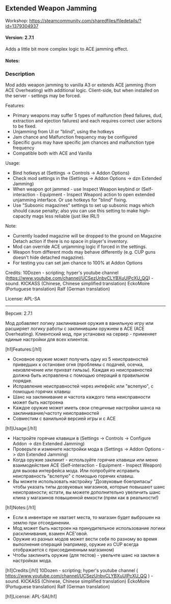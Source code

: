 ## Extended Weapon Jamming

Workshop: https://steamcommunity.com/sharedfiles/filedetails/?id=1379304937

#### Version: 2.7.1

Adds a little bit more complex logic to ACE jamming effect.

#### Notes:


### Description
Mod adds weapon jamming to vanilla A3 or extends ACE jamming (from ACE Overheating) with additional logic. 
Client-side, but when installed on the server - settings may be forced.

Features:
- Primary weapons may suffer 5 types of malfunction (feed failures, dud, extraction and ejection failures) and each requires correct user actions to be fixed.
- Unjamming from UI or "blind", using the hotkeys
- Jam chance and Malfunction frequency may be configured
- Specific guns may have specific jam chances and malfunction type frequency
- Compatible both with ACE and Vanilla

Usage:
- Bind hotkeys at (Settings -> Controls -> Addon Options)
- Check mod settings in the (Settings -> Addon Options -> dzn Extended Jamming)
- When weapon got jammed - use Inspect Weapon keybind or (Self-interaction - Equipment - Inspect Weapon) action to open extended unjamming interface. Or use hotkeys for "blind" fixing.
- Use "Subsonic magazines" settings to set up subsonic mags which should cause penalty; also you can use this setting to make high-capacity mags less reliable (just like IRL!)

Note:
- Currently loaded magazine will be dropped to the ground on Magazine Detach action if there is no space in player's inventory.
- Mod can override ACE unjamming logic if forced in the settings.
- Weapon from different mods may behave differently (e.g. CUP guns doesn't hide detached magazine).
- For testing you can set jam chance to 100% at Addon Options

Credits:
10Dozen - scripting;
hyper's youtube channel (https://www.youtube.com/channel/UCSezUnbvCLYBXuUlPcXU_QQ) - sound.
KICKASS (Chinese, Chinese simplified translation)
EckoMoire (Portuguese translation)
Ralf (German translation)

License: APL-SA

--- 
Версия: 2.7.1

Мод добавляет логику заклинивания оружия в ванильную игру или расширяет логику работы с заклинившим оружием в ACE (ACE Overheating).
Клиентский мод, при установке на сервер - применяет единые настройки для всех клиентов.

[h1]Features:[/h1]
- Основное оружие может получить одну из 5 неисправностей приведших к остановке огня (проблемы с подачей, осечка, неизвлечение или прихват гильзы). Каждая из неисправностей должна быть исправлена с помощью операций в правильном порядке.
- Исправление неисправностей через интефейс или "вслепую", с помощью горячих клавиш
- Шанс на заклинивание и частота каждого типа неисправности может быть настроена
- Каждое оружие может иметь свои специчные настройки шанса на заклинивание/частоту неисправностей
- Совместим с ванильной версией игры и с ACE

[h1]Usage:[/h1]
- Настройте горячие клавиши в (Settings -> Controls -> Configure Addon -> dzn Extended Jamming)
- Проверьте и измените настройки мода в (Settings -> Addon Options -> dzn Extended Jamming)
- Когда оружие заклинит - используйте горячие клавиши или меню взаимодействия ACE (Self-interaction - Equipment - Inspect Weapon) для вызова интерфейса мода. Или попробуйте исправить неисправность "вслепую" с помощью горячих клавиш.
- Вы можете использовать настройку "Дозвуковые боеприпасы" чтобы указать типы дозвуковых магазинов, которые повышают шанс неисправности; кстати, вы можете дополнительно увеличить шанс клина у магазинов повышенной емкости (прям как в реальности!)

[h1]Notes:[/h1]
- Если в инвентаре не хватает места, то магазин будет выброшен на землю при отсоединении.
- Мод может быть настроен на принудительное использование логики расклинивания, взамен ACE'овой.
- Оружие из разных модов может вести себя по разному во время выполнения операций (например, оружие из CUP всегда отображается с присоединенным магазином)
- Чтобы заклинить оружие (для тестов) - увельчте шанс на заклин в настройках мода.



[h1]Credits:[/h1]
10Dozen - scripting;
hyper's youtube channel ( https://www.youtube.com/channel/UCSezUnbvCLYBXuUlPcXU_QQ ) - sound.
KICKASS (Chinese, Chinese simplified translation)
EckoMoire (Portuguese translation)
Ralf (German translation)

[h1]License: APL-SA[/h1]
